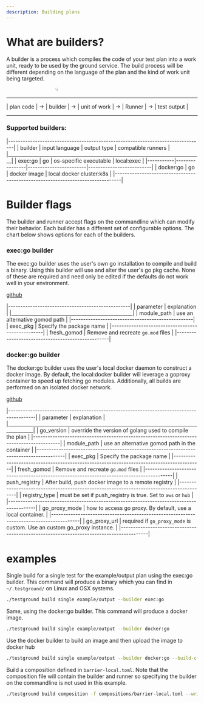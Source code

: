 ```yaml
---
description: Building plans
---
```


# What are builders?

A builder is a process which compiles the code of your test plan into a work unit, ready to be used by the ground service. The build process will be different depending on the language of the plan and the kind of work unit being targeted.

                      ☟
-------------    -----------    ----------------    ----------    ---------------
| plan code | -> | builder | -> | unit of work | -> | Runner | -> | test output |
-------------    -----------    ----------------    ----------    ---------------


### Supported builders:

|--------------------------------------------------------------------------------|
| builder   | input language | output type            | compatible runners       |
|________________________________________________________________________________|
| exec:go   | go             | os-specific executable | local:exec               |
|-----------|----------------|------------------------|--------------------------|
| docker:go | go             | docker image           | local:docker cluster:k8s |
|--------------------------------------------------------------------------------|


# Builder flags
The builder and runner accept flags on the commandline which can modify their behavior. Each builder has a different set of configurable options. The chart below shows options for each of the builders.

### exec:go builder

The exec:go builder uses the user's own go installation to compile and build a binary. Using this builder will use and alter the user's go pkg cache. None of these are required and need only be edited if the defaults do not work well in your environment.

[github](https://github.com/ipfs/testground/blob/master/pkg/build/golang/exec.go#L28)

|--------------------------------------------------|
| parameter   | explanation                        |
|__________________________________________________|
| module_path |  use an alternative gomod path     |
|--------------------------------------------------|
| exec_pkg    | Specify the package name           |
|--------------------------------------------------|
| fresh_gomod | Remove and recreate `go.mod` files |
|--------------------------------------------------|


### docker:go builder

The docker:go builder uses the user's local docker daemon to construct a docker image. By default, the local:docker builder will leverage a goproxy  container to speed up fetching go modules. Additionally, all builds are performed on an isolated docker network.

[github](https://github.com/ipfs/testground/blob/master/pkg/build/golang/docker.go#L40)

|-----------------------------------------------------------------------------------------|
| parameter     | explanation                                                             |
|_________________________________________________________________________________________|
| go_version    |  override the version of golang used to compile the plan                |
|-----------------------------------------------------------------------------------------|
| module_path   | use an  alternative gomod path in the container                         |
|-----------------------------------------------------------------------------------------|
| exec_pkg      | Specify the package name                                                |
|-----------------------------------------------------------------------------------------|
| fresh_gomod   | Remove and recreate `go.mod` files                                      |
|-----------------------------------------------------------------------------------------|
| push_registry | After build, push docker image to a remote registry                     |
|-----------------------------------------------------------------------------------------|
| registry_type | must be set if push_registry is true. Set to `aws` or `hub`             |
|-----------------------------------------------------------------------------------------|
| go_proxy_mode | how to access go proxy. By default, use a local container.              |
|-----------------------------------------------------------------------------------------|
| go_proxy_url  | required if `go_proxy_mode` is custom. Use an custom go_proxy instance. |
|-----------------------------------------------------------------------------------------|



# examples

Single build for a single test for the example/output plan using the exec:go builder. This command will produce a binary which you can find in `~/.testground/` on Linux and OSX systems.

```bash
./testground build single example/output --builder exec:go
```

Same, using the docker:go builder. This command will produce a docker image.

```bash
./testground build single example/output --builder docker:go
```

Use the docker builder to build an image and then upload the image to docker hub

```bash
./testground build single example/output --builder docker:go --build-cfg push_registry=true --build-cfg registry_type=hub
```

Build a composition defined in `barrier-local.toml`. Note that the composition file will contain the builder and runner so specifying the builder on the commandline is not used in this example. 

```bash
./testground build composition -f compositions/barrier-local.toml --write-artifacts
```
